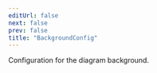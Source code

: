 ```yaml
---
editUrl: false
next: false
prev: false
title: "BackgroundConfig"
---
```


Configuration for the diagram background.
